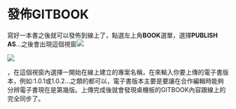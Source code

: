# 發佈GITBOOK
寫好一本書之後就可以發佈到線上了，點選左上角**BOOK**選單，選擇**PUBLISH AS**...之後會出現這個視窗![](https:/dl.dropboxusercontent.com/s/u7i4avzo7g5zc1o/%E8%9E%A2%E5%B9%95%E6%88%AA%E5%9C%96%202015-02-09%2016.25.55.png?dl=0)

![](https://dl.dropboxusercontent.com/s/r5qcgwvc8895edh/%E8%9E%A2%E5%B9%95%E6%88%AA%E5%9C%96%202015-01-13%2010.32.37.png?dl=0)

，在這個視窗內選擇一開始在線上建立的專案名稱，在來輸入你要上傳的電子書版本，例如:1.0.1或1.0.2...之類的都可以，電子書版本主要是要讓在合作編輯時能夠分辨電子書現在是第幾版。上傳完成後就會發現桌機板的GITBOOK內容跟線上的完全同步了。

